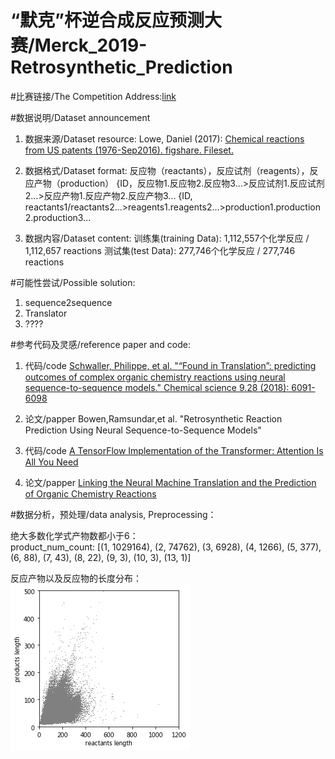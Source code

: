 # “默克”杯逆合成反应预测大赛/Merck_2019-Retrosynthetic_Prediction

#比赛链接/The Competition Address:[link](https://www.kesci.com/home/competition/5c35b0aa4ea711002cafcaa6)

#数据说明/Dataset announcement
1. 数据来源/Dataset resource: Lowe, Daniel (2017): [Chemical reactions from US patents (1976-Sep2016). figshare. Fileset.](https://figshare.com/articles/Chemical_reactions_from_US_patents_1976-Sep2016_/5104873)

2. 数据格式/Dataset format:
反应物（reactants），反应试剂（reagents），反应产物（production）
{ID，反应物1.反应物2.反应物3...>反应试剂1.反应试剂2...>反应产物1.反应产物2.反应产物3...
{ID, reactants1/reactants2...>reagents1.reagents2...>production1.production2.production3...

3. 数据内容/Dataset content:
训练集(training Data):
1,112,557个化学反应 / 1,112,657 reactions 
测试集(test Data):
277,746个化学反应 / 277,746 reactions


#可能性尝试/Possible solution:
1. sequence2sequence
2. Translator
3. ????

#参考代码及灵感/reference paper and code:
1. 代码/code [Schwaller, Philippe, et al. "“Found in Translation”: predicting outcomes of complex organic chemistry reactions using neural sequence-to-sequence models." Chemical science 9.28 (2018): 6091-6098](https://github.com/frnsys/retrosynthesis_planner)

2. 论文/papper Bowen,Ramsundar,et al. "Retrosynthetic Reaction Prediction Using Neural Sequence-to-Sequence Models"

3. 代码/code [A TensorFlow Implementation of the Transformer: Attention Is All You Need](https://github.com/Kyubyong/transformer)

4. 论文/papper [Linking the Neural Machine Translation and the Prediction of Organic Chemistry Reactions](https://arxiv.org/abs/1612.09529)


#数据分析，预处理/data analysis, Preprocessing：

 绝大多数化学式产物数都小于6：  
 product_num_count: [(1, 1029164), (2, 74762), (3, 6928), (4, 1266), (5, 377), (6, 88), (7, 43), (8, 22), (9, 3), (10, 3), (13, 1)]  
 
 反应产物以及反应物的长度分布：  
 ![error](https://github.com/bochuanwu/Merck_2019-Retrosynthetic_Prediction/raw/master/img/plwt2q22e.png)  
      
